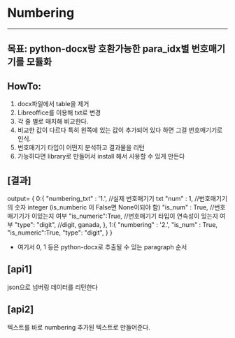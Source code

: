 # Numbering
***
## 목표: python-docx랑 호환가능한 para_idx별 번호매기기를 모듈화


## HowTo:
1. docx파일에서 table을 제거   
2. Libreoffice를 이용해 txt로 변경   
3. 각 줄 별로 매치해 비교한다.   
4. 비교한 값이 다르다 특히 왼쪽에 있는 값이 추가되어 있다 하면 그걸 번호매기기로 인식.   
5. 번호매기기 타입이 어떤지 분석하고 결과물을 리턴   
6. 가능하다면 library로 만들어서 install 해서 사용할 수 있게 만든다   


## [결과]
output=
{
    0:{
        "numbering_txt" : '1.', //실제 번호매기기 txt
        "num" : 1,  //번호매기기의 숫자 integer (is_numberic 이 False면 None이되야 함)
        "is_num" : True,  //번호매기기가 이있는지 여부
        "is_numeric":True,  //번호매기기 타입이 연속성이 있는지 여부
        "type": "digit",  //digit, ganada, 
    },
    1:{
        "numbering" : '2.',
        "is_num" : True, 
        "is_numeric":True, 
        "type": "digit",
    }
}

* 여기서 0, 1 등은 python-docx로 추출될 수 있는 paragraph 순서

## [api1]
json으로 넘버링 데이터를 리턴한다

## [api2]
텍스트를 바로 numbering 추가된 텍스트로 만들어준다.
